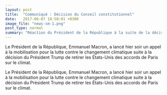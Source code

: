 ```yaml
---
layout: post
title:  "Communiqué : Décision du Conseil constitutionnel"
date:   2017-06-07 18:50:01 +0300
image_file: "news-sm-1.png"
post_type: normal
summary: "Réaction du Président de la République à la suite de la décision du Président Trump de retirer les Etats-Unis de l'accord de Paris."
---
```

Le Président de la République, Emmanuel Macron, a lancé hier soir un appel à la mobilisation pour la lutte contre le changement climatique suite à la décision du Président Trump de retirer les États-Unis des accords de Paris sur le climat.

Le Président de la République, Emmanuel Macron, a lancé hier soir un appel à la mobilisation pour la lutte contre le changement climatique suite à la décision du Président Trump de retirer les États-Unis des accords de Paris sur le climat.
